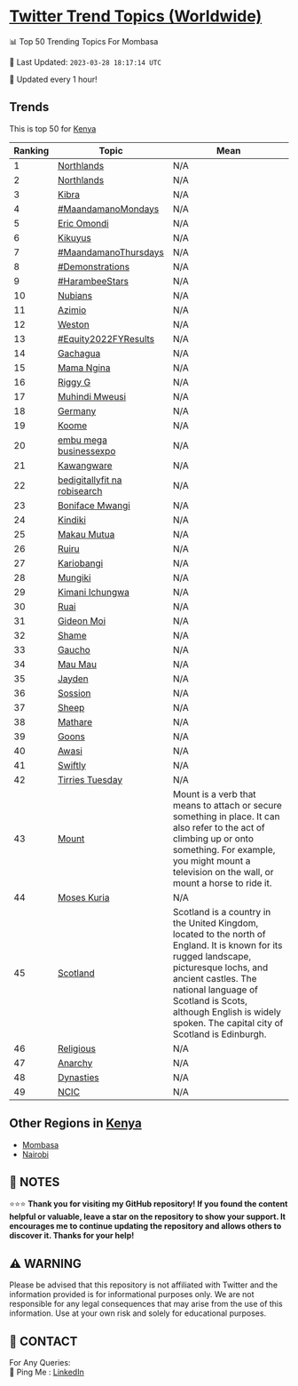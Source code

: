[Twitter Trend Topics (Worldwide)](https://github.com/ErcinDedeoglu/Twitter-Trend-Topics)
==========


📊 Top 50 Trending Topics For Mombasa

📆 Last Updated: `2023-03-28 18:17:14 UTC`

🔧 Updated every 1 hour!


## Trends

This is top 50 for [Kenya](</Kenya>)

| Ranking | Topic | Mean |
| ------- | ------------ | ------------ |
| 1 | [Northlands](http://twitter.com/search?q=Northlands) | N/A |
| 2 | [Northlands](http://twitter.com/search?q=Northlands) | N/A |
| 3 | [Kibra](http://twitter.com/search?q=Kibra) | N/A |
| 4 | [#MaandamanoMondays](http://twitter.com/search?q=%23MaandamanoMondays) | N/A |
| 5 | [Eric Omondi](http://twitter.com/search?q=Eric+Omondi) | N/A |
| 6 | [Kikuyus](http://twitter.com/search?q=Kikuyus) | N/A |
| 7 | [#MaandamanoThursdays](http://twitter.com/search?q=%23MaandamanoThursdays) | N/A |
| 8 | [#Demonstrations](http://twitter.com/search?q=%23Demonstrations) | N/A |
| 9 | [#HarambeeStars](http://twitter.com/search?q=%23HarambeeStars) | N/A |
| 10 | [Nubians](http://twitter.com/search?q=Nubians) | N/A |
| 11 | [Azimio](http://twitter.com/search?q=Azimio) | N/A |
| 12 | [Weston](http://twitter.com/search?q=Weston) | N/A |
| 13 | [#Equity2022FYResults](http://twitter.com/search?q=%23Equity2022FYResults) | N/A |
| 14 | [Gachagua](http://twitter.com/search?q=Gachagua) | N/A |
| 15 | [Mama Ngina](http://twitter.com/search?q=Mama+Ngina) | N/A |
| 16 | [Riggy G](http://twitter.com/search?q=Riggy+G) | N/A |
| 17 | [Muhindi Mweusi](http://twitter.com/search?q=Muhindi+Mweusi) | N/A |
| 18 | [Germany](http://twitter.com/search?q=Germany) | N/A |
| 19 | [Koome](http://twitter.com/search?q=Koome) | N/A |
| 20 | [embu mega businessexpo](http://twitter.com/search?q=embu+mega+businessexpo) | N/A |
| 21 | [Kawangware](http://twitter.com/search?q=Kawangware) | N/A |
| 22 | [bedigitallyfit na robisearch](http://twitter.com/search?q=bedigitallyfit+na+robisearch) | N/A |
| 23 | [Boniface Mwangi](http://twitter.com/search?q=Boniface+Mwangi) | N/A |
| 24 | [Kindiki](http://twitter.com/search?q=Kindiki) | N/A |
| 25 | [Makau Mutua](http://twitter.com/search?q=Makau+Mutua) | N/A |
| 26 | [Ruiru](http://twitter.com/search?q=Ruiru) | N/A |
| 27 | [Kariobangi](http://twitter.com/search?q=Kariobangi) | N/A |
| 28 | [Mungiki](http://twitter.com/search?q=Mungiki) | N/A |
| 29 | [Kimani Ichungwa](http://twitter.com/search?q=Kimani+Ichungwa) | N/A |
| 30 | [Ruai](http://twitter.com/search?q=Ruai) | N/A |
| 31 | [Gideon Moi](http://twitter.com/search?q=Gideon+Moi) | N/A |
| 32 | [Shame](http://twitter.com/search?q=Shame) | N/A |
| 33 | [Gaucho](http://twitter.com/search?q=Gaucho) | N/A |
| 34 | [Mau Mau](http://twitter.com/search?q=Mau+Mau) | N/A |
| 35 | [Jayden](http://twitter.com/search?q=Jayden) | N/A |
| 36 | [Sossion](http://twitter.com/search?q=Sossion) | N/A |
| 37 | [Sheep](http://twitter.com/search?q=Sheep) | N/A |
| 38 | [Mathare](http://twitter.com/search?q=Mathare) | N/A |
| 39 | [Goons](http://twitter.com/search?q=Goons) | N/A |
| 40 | [Awasi](http://twitter.com/search?q=Awasi) | N/A |
| 41 | [Swiftly](http://twitter.com/search?q=Swiftly) | N/A |
| 42 | [Tirries Tuesday](http://twitter.com/search?q=Tirries+Tuesday) | N/A |
| 43 | [Mount](http://twitter.com/search?q=Mount) | Mount is a verb that means to attach or secure something in place. It can also refer to the act of climbing up or onto something. For example, you might mount a television on the wall, or mount a horse to ride it. |
| 44 | [Moses Kuria](http://twitter.com/search?q=Moses+Kuria) | N/A |
| 45 | [Scotland](http://twitter.com/search?q=Scotland) | Scotland is a country in the United Kingdom, located to the north of England. It is known for its rugged landscape, picturesque lochs, and ancient castles. The national language of Scotland is Scots, although English is widely spoken. The capital city of Scotland is Edinburgh. |
| 46 | [Religious](http://twitter.com/search?q=Religious) | N/A |
| 47 | [Anarchy](http://twitter.com/search?q=Anarchy) | N/A |
| 48 | [Dynasties](http://twitter.com/search?q=Dynasties) | N/A |
| 49 | [NCIC](http://twitter.com/search?q=NCIC) | N/A |



## Other Regions in [Kenya](</Kenya>)

* [Mombasa](</Kenya/Mombasa.md>)
* [Nairobi](</Kenya/Nairobi.md>)



## 📝 NOTES

⭐⭐⭐ **Thank you for visiting my GitHub repository! If you found the content helpful or valuable, leave a star on the repository to show your support. It encourages me to continue updating the repository and allows others to discover it. Thanks for your help!**


## ⚠️ WARNING

Please be advised that this repository is not affiliated with Twitter and the information provided is for informational purposes only. We are not responsible for any legal consequences that may arise from the use of this information. Use at your own risk and solely for educational purposes.


## 📨 CONTACT

 For Any Queries:  
            🏓 Ping Me : [LinkedIn](https://www.linkedin.com/in/ercindedeoglu/)
